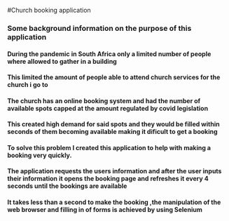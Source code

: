 #Church booking application
### Some background information on the purpose of this application 

#### During the pandemic in South Africa only a limited number of people where allowed to gather in a building 
#### This limited the amount of people able to attend church services for the church i go to
#### The church has an online booking system and had the number of available spots capped at the amount regulated by covid legislation 
#### This created high demand for said spots and they would be filled within seconds of them becoming available making it dificult to get a booking
#### To solve this problem I created this application to help with making a booking very quickly.
#### The application requests the users information and after the user inputs their information it opens the booking page and refreshes it every 4 seconds until the bookings are available
#### It takes less than a second to make the booking ,the manipulation of the web browser and filling in of forms is achieved by using Selenium
